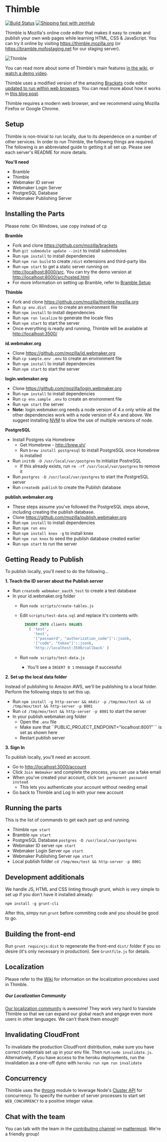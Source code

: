 Thimble
==================

[![Build Status](https://travis-ci.org/mozilla/thimble.mozilla.org.svg)](https://travis-ci.org/mozilla/thimble.mozilla.org)
[![Shipping fast with zenHub](https://raw.githubusercontent.com/ZenHubIO/support/master/zenhub-badge.png)](https://zenhub.com)

Thimble is Mozilla's online code editor that makes it easy to create and publish
your own web pages while learning HTML, CSS & JavaScript.  You can try it online
by visiting https://thimble.mozilla.org (or https://bramble.mofostaging.net for our
staging server).

![Thimble](/screenshots/thimble.png?raw=true "Thimble")

You can read more about some of Thimble's main features [in the wiki](https://github.com/mozilla/thimble.mozilla.org/wiki/Using-Thimble), or [watch a demo video](https://air.mozilla.org/thimble-demo/).

Thimble uses a modified version of the amazing [Brackets](http://brackets.io) code editor
[updated to run within web browsers](https://github.com/mozilla/brackets).  You can read more about
how it works in [this blog post](http://blog.humphd.org/thimble-and-bramble/).

Thimble requires a modern web browser, and we recommend using Mozilla Firefox or Google Chrome.

Setup
-----

Thimble is non-trivial to run locally, due to its dependence on a number of other
services.  In order to run Thimble, the following things are required. The following
is an abbreviated guide to getting it all set up.  Please see each server's README for more details.

**You'll need**
* Bramble
* Thimble
* Webmaker ID server
* Webmaker Login Server
* PostgreSQL Database
* Webmaker Publishing Server

## Installing the Parts

Please note: On Windows, use copy instead of cp

**Bramble**
* Fork and clone https://github.com/mozilla/brackets
* Run ``git submodule update --init`` to install submodules
* Run ``npm install`` to install dependencies
* Run `npm run build` to create `/dist` extensions and third-party libs
* Run ``npm start`` to get a static server running on [http://localhost:8000/src](http://localhost:8000/src). You can try the demo version at [http://localhost:8000/src/hosted.html](http://localhost:8000/src/hosted.html)
* For more information on setting up Bramble, refer to [Bramble Setup](https://github.com/mozilla/brackets#how-to-setup-bramble-brackets-in-your-local-machine)

**Thimble**
* Fork and clone https://github.com/mozilla/thimble.mozilla.org
* Run ``cp env.dist .env`` to create an environment file
* Run ``npm install`` to install dependencies
* Run ``npm run localize`` to generate the locale files
* Run ``npm start`` to start the server
* Once everything is ready and running, Thimble will be available at [http://localhost:3500/](http://localhost:3500/)

**id.webmaker.org**
* Clone https://github.com/mozilla/id.webmaker.org
* Run ``cp sample.env .env`` to create an environment file
* Run ``npm install`` to install dependencies
* Run ``npm start`` to start the server

**login.webmaker.org**
* Clone https://github.com/mozilla/login.webmaker.org
* Run ``npm install`` to install dependencies
* Run ``cp env.sample .env`` to create an environment file
* Run ``npm start`` the server
* **Note:** login.webmaker.org needs a node version of 4.x only while all the other dependencies work with a node version of 4.x and above. We suggest installing [NVM](https://github.com/creationix/nvm) to allow the use of multiple versions of node.

**PostgreSQL**
* Install Postgres via Homebrew
  * Get Homebrew - http://brew.sh/
  * Run ``brew install postgresql`` to install PostgreSQL once Homebrew is installed
* Run ``initdb -D /usr/local/var/postgres`` to initialize PostreSQL
  * If this already exists, run ``rm -rf /usr/local/var/postgres`` to remove it
* Run ``postgres -D /usr/local/var/postgres`` to start the PostgreSQL server
* Run ``createdb publish`` to create the Publish database

**publish.webmaker.org**
* These steps assume you've followed the PostgreSQL steps above, including creating the publish database.
* Clone https://github.com/mozilla/publish.webmaker.org
* Run ``npm install`` to install dependencies
* Run ``npm run env``
* Run ``npm install knex -g`` to install knex
* Run ``npm run knex`` to seed the publish database created earlier
* Run ``npm start`` to run the server

## Getting Ready to Publish
To publish locally, you'll need to do the following...

**1. Teach the ID server about the Publish server**

* Run ``createdb webmaker_oauth_test`` to create a test database
* In your id.webmaker.org folder
  * Run ``node scripts/create-tables.js``
  * Edit ``scripts/test-data.sql`` and replace it's contents with:

      ```sql
        INSERT INTO clients VALUES
          ( 'test',
            'test',
            '["password", "authorization_code"]'::jsonb,
            '["code", "token"]'::jsonb,
            'http://localhost:3500/callback' )
      ```

  * Run ``node scripts/test-data.js``
    * You'll see a ``INSERT 0 1`` message if successful

**2. Set up the local data folder**

Instead of publishing to Amazon AWS, we'll be publishing to a local folder. Perform the following steps to set this up.
* Run ``npm install -g http-server && mkdir -p /tmp/mox/test && cd /tmp/mox/test && http-server -p 8001``
* Run ``cd /tmp/mox/test && http-server -p 8001`` to start the server
* In your publish.webmaker.org folder
  * Open the ``.env`` file
  * Make sure that ``PUBLIC_PROJECT_ENDPOINT="localhost:8001"``` is set as shown here
  * Restart publish server

**3. Sign In**

To publish locally, you'll need an account.
* Go to [http://localhost:3000/account](http://localhost:3000/account)
* Click ``Join Webmaker`` and complete the process, you can use a fake email
* When you've created your account, click ``Set permanent password instead``
  * This lets you authenticate your account without needing email
* Go back to Thimble and Log In with your new account

## Running the parts
This is the list of commands to get each part up and running.

* Thimble ``npm start``
* Bramble ``npm start``
* PostgreSQL Database ``postgres -D /usr/local/var/postgres``
* Webmaker ID server ``npm start``
* Webmaker Login Server ``npm start``
* Webmaker Publishing Server ``npm start``
* Local publish folder ``cd /tmp/mox/test && http-server -p 8001``

Development additionals
-----------------------

We handle JS, HTML and CSS linting through grunt, which is very simple
to set up if you don't have it installed already:

```npm install -g grunt-cli```

After this, simpy run ```grunt``` before commiting code and you should
be good to go.

Building the front-end
----------------------

Run `grunt requirejs:dist` to regenerate the front-end `dist/` folder if you so desire (it's
only necessary in production). See `Gruntfile.js` for details.

Localization
----------------------

Please refer to the [Wiki](https://github.com/mozilla/thimble.mozilla.org/wiki/Localization) for information on the localization procedures used in Thimble.

##### Our Localization Community

[Our localization community](https://pontoon.mozilla.org/projects/thimble/contributors) is awesome! They work very hard to translate Thimble so that we can expand our global reach and engage even more users in other languages. We can't thank them enough!

Invalidating CloudFront
----------------------

To invalidate the production CloudFront distribution, make sure you have correct credentials set up in your env file. Then run `node invalidate.js`. Alternatively, if you have access to the heroku deployments, run the invalidation as a one-off dyno with `heroku run npm run invalidate`

Concurrency
-----------

Thimble uses the [throng](https://www.npmjs.com/package/throng) module to leverage Node's [Cluster API](https://nodejs.org/api/cluster.html) for concurrency. To specify the number of server processes to start set `WEB_CONCURRENCY` to a positive integer value.

Chat with the team
-----------

You can talk with the team in the [contributing channel]( http://chat.mozillafoundation.org) on [mattermost](https://about.mattermost.com). We're a friendly group! 
